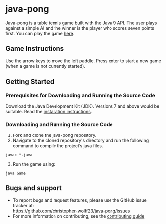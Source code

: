 java-pong 
======
Java-pong is a table tennis game built with the Java 9 API. The user plays against a simple AI and the winner is the player who scores seven points first. You can play the game [here](cool-free-games.com/java-pong).

## Game Instructions

Use the arrow keys to move the left paddle.
Press enter to start a new game (when a game is not currently started). 

## Getting Started

### Prerequisites for Downloading and Running the Source Code

Download the Java Development Kit (JDK). Versions 7 and above would be suitable. Read the [installation instructions](http://www.oracle.com/technetwork/java/javase/downloads/index.html). 

### Downloading and Running the Source Code

1. Fork and clone the java-pong repository.
2. Navigate to the cloned repository's directory and run the following command to compile the project’s java files. 

~~~
javac *.java
~~~
3. Run the game using:
~~~
java Game
~~~

## Bugs and support
* To report bugs and request features, please use the GitHub issue tracker at:
<br /> https://github.com/christopher-wolff23/java-pong/issues
* For more information on contributing, see the [contributing guide](https://github.com/chris-wolff/java-pong/blob/master/CONTRIBUTING.md)
